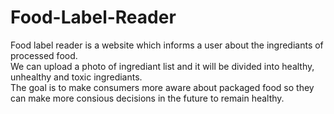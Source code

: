 # Food-Label-Reader
Food label reader is a website which informs a user about the ingrediants of processed food. <br>
We can upload a photo of ingrediant list and it will be divided into healthy, unhealthy and toxic ingrediants. <br>
The goal is to make consumers more aware about packaged food so they can make more consious decisions in the future to remain healthy. <br>
